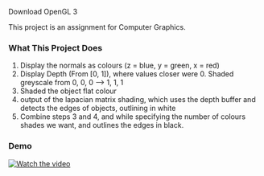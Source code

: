 Download OpenGL 3

This project is an assignment for Computer Graphics. 

### What This Project Does
1) Display the normals as colours (z = blue, y = green, x = red)
2) Display Depth (From [0, 1]), where values closer were 0. Shaded greyscale from 0, 0, 0 --> 1, 1, 1
3) Shaded the object flat colour
4) output of the lapacian matrix shading, which uses the depth buffer and detects the edges of objects, outlining in white
5) Combine steps 3 and 4, and while specifying the number of colours shades we want, and outlines the edges in black.

### Demo
[![Watch the video](https://img.youtube.com/vi/OnzeRyGvHdQ/maxresdefault.jpg)](https://youtube.com/shorts/OnzeRyGvHdQ)


